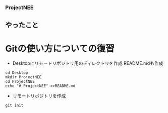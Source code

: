 ### ProjectNEE

## やったこと

# Gitの使い方についての復習

* Desktopにリモートリポジトリ用のディレクトリを作成
README.mdも作成

```
cd Desktop
mkdir ProjectNEE 
cd ProjectNEE
echo "# ProjectNEE" >>README.md
```

* リモートリポジトリを作成

```
git init

```

